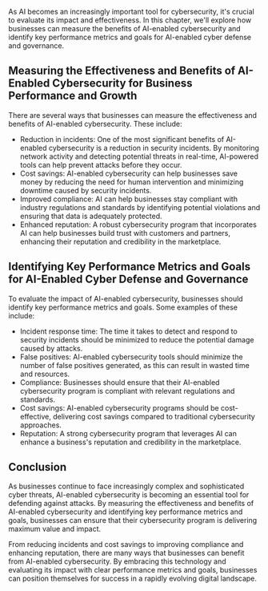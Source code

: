 
As AI becomes an increasingly important tool for cybersecurity, it's crucial to evaluate its impact and effectiveness. In this chapter, we'll explore how businesses can measure the benefits of AI-enabled cybersecurity and identify key performance metrics and goals for AI-enabled cyber defense and governance.

Measuring the Effectiveness and Benefits of AI-Enabled Cybersecurity for Business Performance and Growth
--------------------------------------------------------------------------------------------------------

There are several ways that businesses can measure the effectiveness and benefits of AI-enabled cybersecurity. These include:

* Reduction in incidents: One of the most significant benefits of AI-enabled cybersecurity is a reduction in security incidents. By monitoring network activity and detecting potential threats in real-time, AI-powered tools can help prevent attacks before they occur.
* Cost savings: AI-enabled cybersecurity can help businesses save money by reducing the need for human intervention and minimizing downtime caused by security incidents.
* Improved compliance: AI can help businesses stay compliant with industry regulations and standards by identifying potential violations and ensuring that data is adequately protected.
* Enhanced reputation: A robust cybersecurity program that incorporates AI can help businesses build trust with customers and partners, enhancing their reputation and credibility in the marketplace.

Identifying Key Performance Metrics and Goals for AI-Enabled Cyber Defense and Governance
-----------------------------------------------------------------------------------------

To evaluate the impact of AI-enabled cybersecurity, businesses should identify key performance metrics and goals. Some examples of these include:

* Incident response time: The time it takes to detect and respond to security incidents should be minimized to reduce the potential damage caused by attacks.
* False positives: AI-enabled cybersecurity tools should minimize the number of false positives generated, as this can result in wasted time and resources.
* Compliance: Businesses should ensure that their AI-enabled cybersecurity program is compliant with relevant regulations and standards.
* Cost savings: AI-enabled cybersecurity programs should be cost-effective, delivering cost savings compared to traditional cybersecurity approaches.
* Reputation: A strong cybersecurity program that leverages AI can enhance a business's reputation and credibility in the marketplace.

Conclusion
----------

As businesses continue to face increasingly complex and sophisticated cyber threats, AI-enabled cybersecurity is becoming an essential tool for defending against attacks. By measuring the effectiveness and benefits of AI-enabled cybersecurity and identifying key performance metrics and goals, businesses can ensure that their cybersecurity program is delivering maximum value and impact.

From reducing incidents and cost savings to improving compliance and enhancing reputation, there are many ways that businesses can benefit from AI-enabled cybersecurity. By embracing this technology and evaluating its impact with clear performance metrics and goals, businesses can position themselves for success in a rapidly evolving digital landscape.
